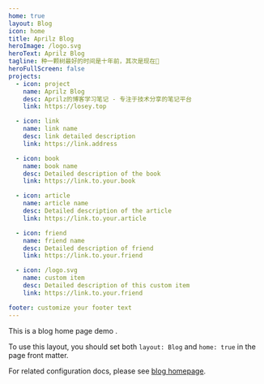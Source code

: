 ```yaml
---
home: true
layout: Blog
icon: home
title: Aprilz Blog 
heroImage: /logo.svg
heroText: Aprilz Blog
tagline: 种一颗树最好的时间是十年前，其次是现在🌲️
heroFullScreen: false
projects:
  - icon: project
    name: Aprilz Blog
    desc: Aprilz的博客学习笔记 - 专注于技术分享的笔记平台
    link: https://losey.top

  - icon: link
    name: link name
    desc: link detailed description
    link: https://link.address

  - icon: book
    name: book name
    desc: Detailed description of the book
    link: https://link.to.your.book

  - icon: article
    name: article name
    desc: Detailed description of the article
    link: https://link.to.your.article

  - icon: friend
    name: friend name
    desc: Detailed description of friend
    link: https://link.to.your.friend

  - icon: /logo.svg
    name: custom item
    desc: Detailed description of this custom item
    link: https://link.to.your.friend

footer: customize your footer text
---
```


This is a blog home page demo  .

To use this layout, you should set both `layout: Blog` and `home: true` in the page front matter.

For related configuration docs, please see [blog homepage](https://vuepress-theme-hope.github.io/v2/guide/blog/home/).
